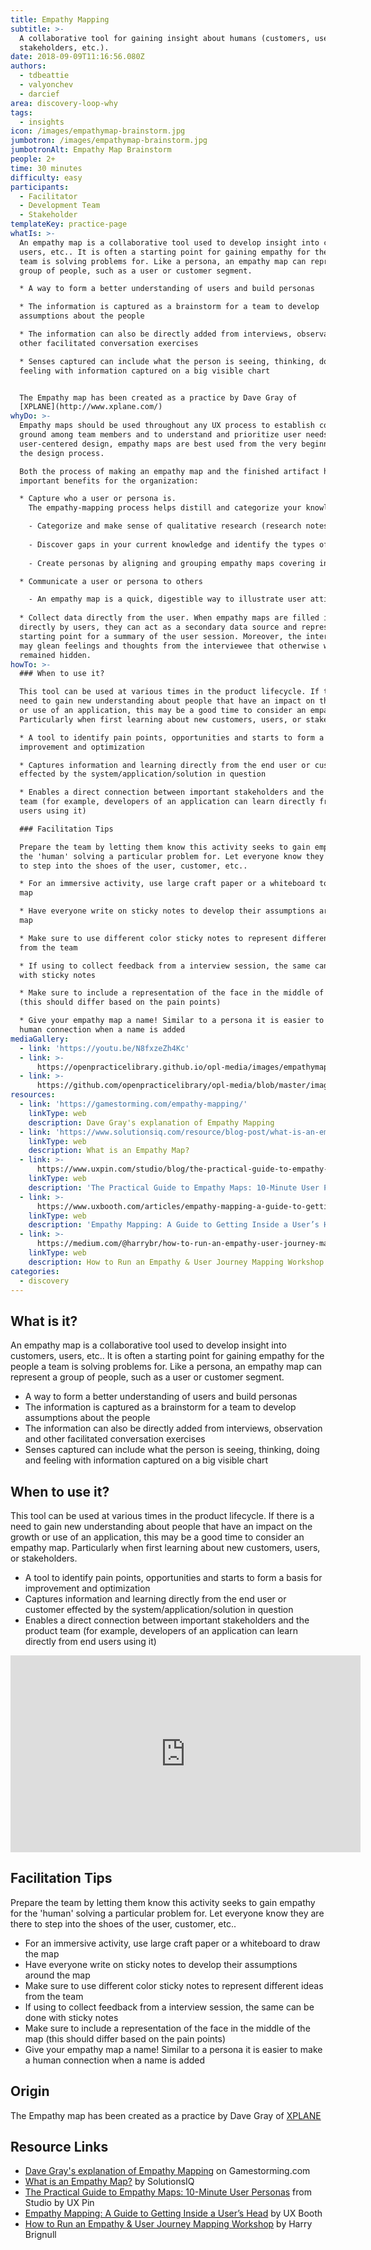 ```yaml
---
title: Empathy Mapping
subtitle: >-
  A collaborative tool for gaining insight about humans (customers, users,
  stakeholders, etc.).
date: 2018-09-09T11:16:56.080Z
authors:
  - tdbeattie
  - valyonchev
  - darcief
area: discovery-loop-why
tags:
  - insights
icon: /images/empathymap-brainstorm.jpg
jumbotron: /images/empathymap-brainstorm.jpg
jumbotronAlt: Empathy Map Brainstorm
people: 2+
time: 30 minutes
difficulty: easy
participants:
  - Facilitator
  - Development Team
  - Stakeholder
templateKey: practice-page
whatIs: >-
  An empathy map is a collaborative tool used to develop insight into customers,
  users, etc.. It is often a starting point for gaining empathy for the people a
  team is solving problems for. Like a persona, an empathy map can represent a
  group of people, such as a user or customer segment.

  * A way to form a better understanding of users and build personas

  * The information is captured as a brainstorm for a team to develop
  assumptions about the people

  * The information can also be directly added from interviews, observation and
  other facilitated conversation exercises

  * Senses captured can include what the person is seeing, thinking, doing and
  feeling with information captured on a big visible chart


  The Empathy map has been created as a practice by Dave Gray of
  [XPLANE](http://www.xplane.com/)
whyDo: >-
  Empathy maps should be used throughout any UX process to establish common
  ground among team members and to understand and prioritize user needs. In
  user-centered design, empathy maps are best used from the very beginning of
  the design process.

  Both the process of making an empathy map and the finished artifact have
  important benefits for the organization:

  * Capture who a user or persona is.
    The empathy-mapping process helps distill and categorize your knowledge of the user into one place. It can be used to:

    - Categorize and make sense of qualitative research (research notes, survey answers, user-interview transcripts)
    
    - Discover gaps in your current knowledge and identify the types of research needed to address it. A sparse empathy map indicates that more research needs to be done.
    
    - Create personas by aligning and grouping empathy maps covering individual users

  * Communicate a user or persona to others

    - An empathy map is a quick, digestible way to illustrate user attitudes and behaviors. Once created, it should act as a source of truth throughout a project and protect it from bias or unfounded assumptions.
    
  * Collect data directly from the user. When empathy maps are filled in
  directly by users, they can act as a secondary data source and represent a
  starting point for a summary of the user session. Moreover, the interviewer
  may glean feelings and thoughts from the interviewee that otherwise would have
  remained hidden.
howTo: >-
  ### When to use it?

  This tool can be used at various times in the product lifecycle. If there is a
  need to gain new understanding about people that have an impact on the growth
  or use of an application, this may be a good time to consider an empathy map.
  Particularly when first learning about new customers, users, or stakeholders.

  * A tool to identify pain points, opportunities and starts to form a basis for
  improvement and optimization

  * Captures information and learning directly from the end user or customer
  effected by the system/application/solution in question

  * Enables a direct connection between important stakeholders and the product
  team (for example, developers of an application can learn directly from end
  users using it)

  ### Facilitation Tips

  Prepare the team by letting them know this activity seeks to gain empathy for
  the 'human' solving a particular problem for. Let everyone know they are there
  to step into the shoes of the user, customer, etc..

  * For an immersive activity, use large craft paper or a whiteboard to draw the
  map

  * Have everyone write on sticky notes to develop their assumptions around the
  map

  * Make sure to use different color sticky notes to represent different ideas
  from the team

  * If using to collect feedback from a interview session, the same can be done
  with sticky notes

  * Make sure to include a representation of the face in the middle of the map
  (this should differ based on the pain points)

  * Give your empathy map a name! Similar to a persona it is easier to make a
  human connection when a name is added
mediaGallery:
  - link: 'https://youtu.be/N8fxzeZh4Kc'
  - link: >-
      https://openpracticelibrary.github.io/opl-media/images/empathymap-brainstorm.jpg
  - link: >-
      https://github.com/openpracticelibrary/opl-media/blob/master/images/empathy%20mapping.png?raw=true
resources:
  - link: 'https://gamestorming.com/empathy-mapping/'
    linkType: web
    description: Dave Gray's explanation of Empathy Mapping
  - link: 'https://www.solutionsiq.com/resource/blog-post/what-is-an-empathy-map/'
    linkType: web
    description: What is an Empathy Map?
  - link: >-
      https://www.uxpin.com/studio/blog/the-practical-guide-to-empathy-maps-creating-a-10-minute-persona/
    linkType: web
    description: 'The Practical Guide to Empathy Maps: 10-Minute User Personas'
  - link: >-
      https://www.uxbooth.com/articles/empathy-mapping-a-guide-to-getting-inside-a-users-head/
    linkType: web
    description: 'Empathy Mapping: A Guide to Getting Inside a User’s Head'
  - link: >-
      https://medium.com/@harrybr/how-to-run-an-empathy-user-journey-mapping-workshop-813f3737067
    linkType: web
    description: How to Run an Empathy & User Journey Mapping Workshop
categories: 
  - discovery
---
```

## What is it?

An empathy map is a collaborative tool used to develop insight into customers, users, etc.. It is often a starting point for gaining empathy for the people a team is solving problems for. Like a persona, an empathy map can represent a group of people, such as a user or customer segment.

* A way to form a better understanding of users and build personas
* The information is captured as a brainstorm for a team to develop assumptions about the people
* The information can also be directly added from interviews, observation and other facilitated conversation exercises
* Senses captured can include what the person is seeing, thinking, doing and feeling with information captured on a big visible chart

## When to use it?

This tool can be used at various times in the product lifecycle. If there is a need to gain new understanding about people that have an impact on the growth or use of an application, this may be a good time to consider an empathy map. Particularly when first learning about new customers, users, or stakeholders.

* A tool to identify pain points, opportunities and starts to form a basis for improvement and optimization
* Captures information and learning directly from the end user or customer effected by the system/application/solution in question
* Enables a direct connection between important stakeholders and the product team (for example, developers of an application can learn directly from end users using it)

<iframe width="560" height="315" src="https://www.youtube.com/embed/N8fxzeZh4Kc" frameborder="0" allow="accelerometer; autoplay; encrypted-media; gyroscope; picture-in-picture" allowfullscreen></iframe>

## Facilitation Tips

Prepare the team by letting them know this activity seeks to gain empathy for the 'human' solving a particular problem for. Let everyone know they are there to step into the shoes of the user, customer, etc..

* For an immersive activity, use large craft paper or a whiteboard to draw the map
* Have everyone write on sticky notes to develop their assumptions around the map
* Make sure to use different color sticky notes to represent different ideas from the team
* If using to collect feedback from a interview session, the same can be done with sticky notes
* Make sure to include a representation of the face in the middle of the map (this should differ based on the pain points)
* Give your empathy map a name! Similar to a persona it is easier to make a human connection when a name is added

## Origin

The Empathy map has been created as a practice by Dave Gray of [XPLANE](http://www.xplane.com/)

## Resource Links

* [Dave Gray's explanation of Empathy Mapping](https://gamestorming.com/empathy-mapping/) on Gamestorming.com
* [What is an Empathy Map?](https://www.solutionsiq.com/resource/blog-post/what-is-an-empathy-map/) by SolutionsIQ
* [The Practical Guide to Empathy Maps: 10-Minute User Personas](https://www.uxpin.com/studio/blog/the-practical-guide-to-empathy-maps-creating-a-10-minute-persona/) from Studio by UX Pin
* [Empathy Mapping: A Guide to Getting Inside a User’s Head](https://www.uxbooth.com/articles/empathy-mapping-a-guide-to-getting-inside-a-users-head/) by UX Booth
* [How to Run an Empathy & User Journey Mapping Workshop](https://medium.com/@harrybr/how-to-run-an-empathy-user-journey-mapping-workshop-813f3737067) by Harry Brignull
